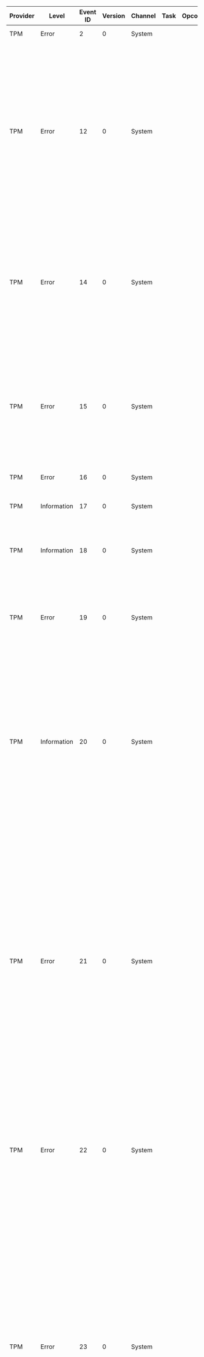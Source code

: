 Provider  |  Level        |  Event ID  |  Version  |  Channel  |  Task  |  Opcode  |  Keyword  |  Message
----------|---------------|------------|-----------|-----------|--------|----------|-----------|------------------------------------------------------------------------------------------------------------------------------------------------------------------------------------------------------------------------------------------------------------------------------------------------------------------------------------------------------------------------------------------------------------------------------------------------------------------------------------------------------------------------------------------------------------
TPM       |  Error        |  2         |  0        |  System   |        |          |           |  The TPM self test command failed.
TPM       |  Error        |  12        |  0        |  System   |        |          |           |  The device driver for the Trusted Platform Module (TPM) encountered an error in the TPM hardware, which might prevent some applications using TPM services from operating correctly.  Please restart your computer to reset the TPM hardware.  For further assistance on this hardware issue, please contact the computer manufacturer for more information.
TPM       |  Error        |  14        |  0        |  System   |        |          |           |  The device driver for the Trusted Platform Module (TPM) encountered a non-recoverable error in the TPM hardware, which prevents TPM services (such as data encryption) from being used. For further help, please contact the computer manufacturer.
TPM       |  Error        |  15        |  0        |  System   |        |          |           |  The device driver for the Trusted Platform Module (TPM) encountered a non-recoverable error in the TPM hardware, which prevents TPM services (such as data encryption) from being used. For further help, please contact the computer manufacturer.
TPM       |  Error        |  16        |  0        |  System   |        |          |           |  A compatible TPM is not found.
TPM       |  Information  |  17        |  0        |  System   |        |          |           |  The Trusted Platform Module (TPM) hardware failed to execute a TPM command.
TPM       |  Information  |  18        |  0        |  System   |        |          |           |  This event triggers the Trusted Platform Module (TPM) provisioning/status check to run.
TPM       |  Error        |  19        |  0        |  System   |        |          |           |  The system firmware failed to enable overwriting of system memory on restart. The ACPI request could not be interpreted by the firmware. The firmware should be upgraded.
TPM       |  Information  |  20        |  0        |  System   |        |          |           |  A command was sent to the Trusted Platform Module (TPM) successfully resetting the TPM lockout logic. This event is generated when a successful command sent to the TPM resets the TPM lockout logic.  With this event, all prior standard user TPM authorization failures are ignored; allowing standard users to use the TPM normally again immediately.
TPM       |  Error        |  21        |  0        |  System   |        |          |           |  A standard user issued Trusted Platform Module (TPM) command returned an authorization failure. This event is generated when a command sent to the TPM by a standard user returns a response indicating an authorization failure.  If too many authorization failures occur, standard users may be temporarily prevented from sending TPM commands requiring authorization.  This helps prevent the TPM from entering a hardware lockout because of too many authorization failures. User Security ID:{UserSID}. Process Path {ProcessPath}.
TPM       |  Error        |  22        |  0        |  System   |        |          |           |  TPM Base Services (TBS) has been configured in a test mode until the next full restart. The TBS will not perform TPM resource virtualization or TPM command blocking until the next full restart.
TPM       |  Error        |  23        |  0        |  System   |        |          |           |  A standard user Trusted Platform Module (TPM) command was blocked because the standard user has exceeded the maximum authorization failures permitted. This event is generated when too many recent TPM commands sent to the TPM by a standard user returned a response indicating an authorization failure.  The standard user is currently temporarily prevented from sending TPM commands requiring authorization.  This helps prevent the TPM from entering a hardware lockout because of too many authorization failures. User Security ID:{UserSID}.
TPM       |  Information  |  24        |  0        |  System   |        |          |           |  The Trusted Platform Module (TPM) status: {statusEnabled} and {statusActive}.
TPM       |  Error        |  25        |  0        |  System   |        |          |           |  Creation of the Windows AIK directory failed.